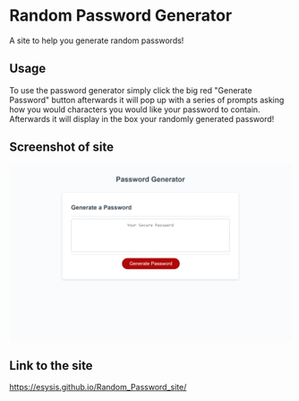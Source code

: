 # Random Password Generator

A site to help you generate random passwords!

## Usage

To use the password generator simply click the big red "Generate Password" button afterwards it will pop up with a series of prompts asking how you would characters you would like your password to contain. Afterwards it will display in the box your randomly generated password!

## Screenshot of site

![This is a screenshot of the password website](./Images/passwrodsitesc.png)

## Link to the site

https://esysis.github.io/Random_Password_site/